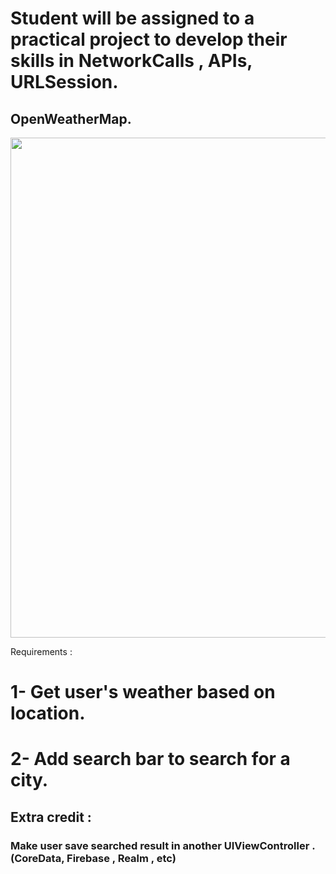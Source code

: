 
# Student will be assigned to a practical project to develop their skills in NetworkCalls , APIs, URLSession.


## OpenWeatherMap.

<image src = https://user-images.githubusercontent.com/34104180/141282240-c3831506-a53d-4de2-987a-e3b1851bf4a9.PNG width="800" hieght = "800" />


Requirements : 

# 1- Get user's weather based on location.
# 2- Add search bar to search for a city.


## Extra credit : 
### Make user save searched result in another UIViewController . (CoreData, Firebase , Realm , etc)
